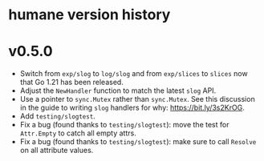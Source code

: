 # humane version history

# v0.5.0

+ Switch from `exp/slog` to `log/slog` and from `exp/slices` to `slices` now
  that Go 1.21 has been released.
+ Adjust the `NewHandler` function to match the latest `slog` API.
+ Use a pointer to `sync.Mutex` rather than `sync.Mutex`. See this discussion
  in the guide to writing `slog` handlers for why: https://bit.ly/3s2KrOG.
+ Add `testing/slogtest`.
+ Fix a bug (found thanks to `testing/slogtest`): move the test for
  `Attr.Empty` to catch all empty attrs.
+ Fix a bug (found thanks to `testing/slogtest`): make sure to call `Resolve`
  on all attribute values.
